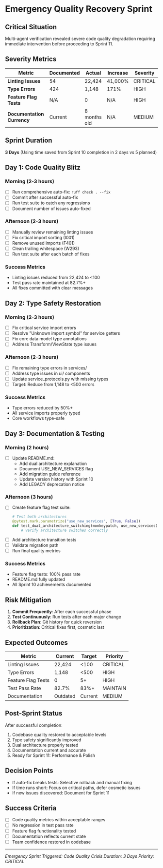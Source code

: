# Emergency Quality Recovery Sprint

## Critical Situation
Multi-agent verification revealed severe code quality degradation requiring immediate intervention before proceeding to Sprint 11.

## Severity Metrics
| Metric | Documented | Actual | Increase | Severity |
|--------|------------|--------|----------|----------|
| **Linting Issues** | 54 | 22,424 | 41,000% | CRITICAL |
| **Type Errors** | 424 | 1,148 | 171% | HIGH |
| **Feature Flag Tests** | N/A | 0 | N/A | HIGH |
| **Documentation Currency** | Current | 8 months old | N/A | MEDIUM |

## Sprint Duration
**3 Days** (Using time saved from Sprint 10 completion in 2 days vs 5 planned)

## Day 1: Code Quality Blitz
### Morning (2-3 hours)
- [ ] Run comprehensive auto-fix: `ruff check . --fix`
- [ ] Commit after successful auto-fix
- [ ] Run test suite to catch any regressions
- [ ] Document number of issues auto-fixed

### Afternoon (2-3 hours)
- [ ] Manually review remaining linting issues
- [ ] Fix critical import sorting (I001)
- [ ] Remove unused imports (F401)
- [ ] Clean trailing whitespace (W293)
- [ ] Run test suite after each batch of fixes

### Success Metrics
- Linting issues reduced from 22,424 to <100
- Test pass rate maintained at 82.7%+
- All fixes committed with clear messages

## Day 2: Type Safety Restoration
### Morning (2-3 hours)
- [ ] Fix critical service import errors
- [ ] Resolve "Unknown import symbol" for service getters
- [ ] Fix core data model type annotations
- [ ] Address Transform/ViewState type issues

### Afternoon (2-3 hours)
- [ ] Fix remaining type errors in services/
- [ ] Address type issues in ui/ components
- [ ] Update service_protocols.py with missing types
- [ ] Target: Reduce from 1,148 to <500 errors

### Success Metrics
- Type errors reduced by 50%+
- All service imports properly typed
- Core workflows type-safe

## Day 3: Documentation & Testing
### Morning (2 hours)
- [ ] Update README.md:
  - Add dual architecture explanation
  - Document USE_NEW_SERVICES flag
  - Add migration guide reference
  - Update version history with Sprint 10
  - Add LEGACY deprecation notice

### Afternoon (3 hours)
- [ ] Create feature flag test suite:
  ```python
  # Test both architectures
  @pytest.mark.parametrize("use_new_services", [True, False])
  def test_dual_architecture_switching(monkeypatch, use_new_services):
      # Verify architecture switches correctly
  ```
- [ ] Add architecture transition tests
- [ ] Validate migration path
- [ ] Run final quality metrics

### Success Metrics
- Feature flag tests: 100% pass rate
- README.md fully updated
- All Sprint 10 achievements documented

## Risk Mitigation
1. **Commit Frequently**: After each successful phase
2. **Test Continuously**: Run tests after each major change
3. **Rollback Plan**: Git history for quick reversion
4. **Prioritization**: Critical fixes first, cosmetic last

## Expected Outcomes
| Metric | Current | Target | Priority |
|--------|---------|---------|----------|
| Linting Issues | 22,424 | <100 | CRITICAL |
| Type Errors | 1,148 | <500 | HIGH |
| Feature Flag Tests | 0 | 5+ | HIGH |
| Test Pass Rate | 82.7% | 83%+ | MAINTAIN |
| Documentation | Outdated | Current | MEDIUM |

## Post-Sprint Status
After successful completion:
1. Codebase quality restored to acceptable levels
2. Type safety significantly improved
3. Dual architecture properly tested
4. Documentation current and accurate
5. Ready for Sprint 11: Performance & Polish

## Decision Points
- If auto-fix breaks tests: Selective rollback and manual fixing
- If time runs short: Focus on critical paths, defer cosmetic issues
- If new issues discovered: Document for Sprint 11

## Success Criteria
- [ ] Code quality metrics within acceptable ranges
- [ ] No regression in test pass rate
- [ ] Feature flag functionality tested
- [ ] Documentation reflects current state
- [ ] Team confidence restored in codebase

---
*Emergency Sprint Triggered: Code Quality Crisis*
*Duration: 3 Days*
*Priority: CRITICAL*
